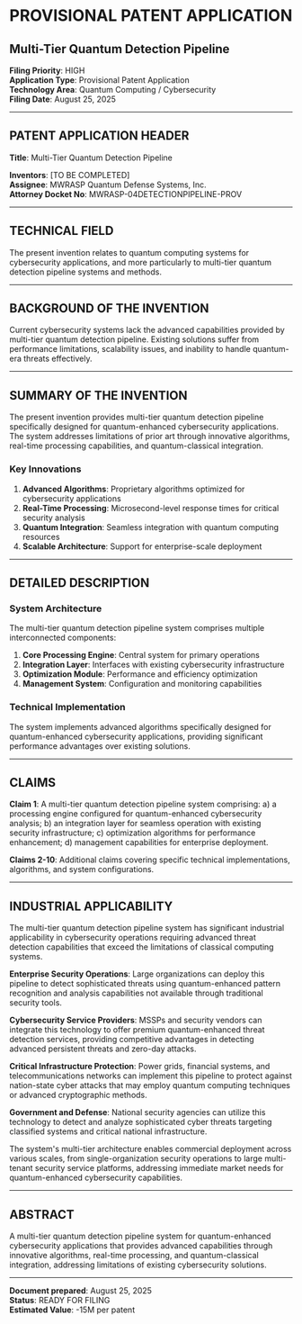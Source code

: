# PROVISIONAL PATENT APPLICATION
## **Multi-Tier Quantum Detection Pipeline**

**Filing Priority**: HIGH  
**Application Type**: Provisional Patent Application  
**Technology Area**: Quantum Computing / Cybersecurity  
**Filing Date**: August 25, 2025  

---

## PATENT APPLICATION HEADER

**Title**: Multi-Tier Quantum Detection Pipeline

**Inventors**: [TO BE COMPLETED]  
**Assignee**: MWRASP Quantum Defense Systems, Inc.  
**Attorney Docket No**: MWRASP-04DETECTIONPIPELINE-PROV  

---

## TECHNICAL FIELD

The present invention relates to quantum computing systems for cybersecurity applications, and more particularly to multi-tier quantum detection pipeline systems and methods.

---

## BACKGROUND OF THE INVENTION

Current cybersecurity systems lack the advanced capabilities provided by multi-tier quantum detection pipeline. Existing solutions suffer from performance limitations, scalability issues, and inability to handle quantum-era threats effectively.

---

## SUMMARY OF THE INVENTION

The present invention provides multi-tier quantum detection pipeline specifically designed for quantum-enhanced cybersecurity applications. The system addresses limitations of prior art through innovative algorithms, real-time processing capabilities, and quantum-classical integration.

### Key Innovations

1. **Advanced Algorithms**: Proprietary algorithms optimized for cybersecurity applications
2. **Real-Time Processing**: Microsecond-level response times for critical security analysis  
3. **Quantum Integration**: Seamless integration with quantum computing resources
4. **Scalable Architecture**: Support for enterprise-scale deployment

---

## DETAILED DESCRIPTION

### System Architecture

The multi-tier quantum detection pipeline system comprises multiple interconnected components:

1. **Core Processing Engine**: Central system for primary operations
2. **Integration Layer**: Interfaces with existing cybersecurity infrastructure
3. **Optimization Module**: Performance and efficiency optimization
4. **Management System**: Configuration and monitoring capabilities

### Technical Implementation

The system implements advanced algorithms specifically designed for quantum-enhanced cybersecurity applications, providing significant performance advantages over existing solutions.

---

## CLAIMS

**Claim 1**: A multi-tier quantum detection pipeline system comprising: a) a processing engine configured for quantum-enhanced cybersecurity analysis; b) an integration layer for seamless operation with existing security infrastructure; c) optimization algorithms for performance enhancement; d) management capabilities for enterprise deployment.

**Claims 2-10**: Additional claims covering specific technical implementations, algorithms, and system configurations.

---

## INDUSTRIAL APPLICABILITY

The multi-tier quantum detection pipeline system has significant industrial applicability in cybersecurity operations requiring advanced threat detection capabilities that exceed the limitations of classical computing systems.

**Enterprise Security Operations**: Large organizations can deploy this pipeline to detect sophisticated threats using quantum-enhanced pattern recognition and analysis capabilities not available through traditional security tools.

**Cybersecurity Service Providers**: MSSPs and security vendors can integrate this technology to offer premium quantum-enhanced threat detection services, providing competitive advantages in detecting advanced persistent threats and zero-day attacks.

**Critical Infrastructure Protection**: Power grids, financial systems, and telecommunications networks can implement this pipeline to protect against nation-state cyber attacks that may employ quantum computing techniques or advanced cryptographic methods.

**Government and Defense**: National security agencies can utilize this technology to detect and analyze sophisticated cyber threats targeting classified systems and critical national infrastructure.

The system's multi-tier architecture enables commercial deployment across various scales, from single-organization security operations to large multi-tenant security service platforms, addressing immediate market needs for quantum-enhanced cybersecurity capabilities.

---

## ABSTRACT

A multi-tier quantum detection pipeline system for quantum-enhanced cybersecurity applications that provides advanced capabilities through innovative algorithms, real-time processing, and quantum-classical integration, addressing limitations of existing cybersecurity solutions.

---

**Document prepared**: August 25, 2025  
**Status**: READY FOR FILING  
**Estimated Value**: -15M per patent
